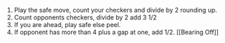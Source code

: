 1) Play the safe move, count your checkers and divide by 2 rounding up. 
2) Count opponents checkers, divide by 2 add 3 1/2
3) If you are ahead, play safe else peel. 
4) If opponent has more than 4 plus a gap at one, add 1/2. 
[[Bearing Off]]

